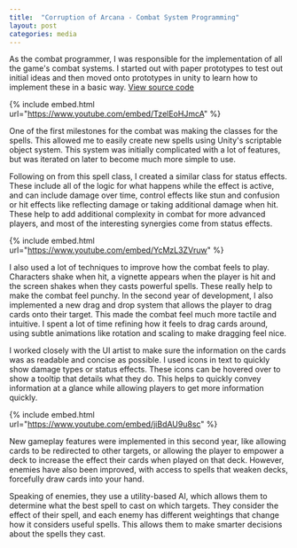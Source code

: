 ```yaml
---
title:  "Corruption of Arcana - Combat System Programming"
layout: post
categories: media
---
```


As the combat programmer, I was responsible for the implementation of all the game's combat systems. I started out with paper prototypes to test out initial ideas and then moved onto prototypes in unity to learn how to implement these in a basic way.
[View source code](https://github.com/andrewscott02/Corruption-of-Arcana/tree/main/Assets/Scripts/Combat)


{% include embed.html url="https://www.youtube.com/embed/TzelEoHJmcA" %}

One of the first milestones for the combat was making the classes for the spells. This allowed me to easily create new spells using Unity's scriptable object system. This system was initially complicated with a lot of features, but was iterated on later to become much more simple to use.

Following on from this spell class, I created a similar class for status effects. These include all of the logic for what happens while the effect is active, and can include damage over time, control effects like stun and confusion or hit effects like reflecting damage or taking additional damage when hit. These help to add additional complexity in combat for more advanced players, and most of the interesting synergies come from status effects.

{% include embed.html url="https://www.youtube.com/embed/YcMzL3ZVruw" %}

I also used a lot of techniques to improve how the combat feels to play. Characters shake when hit, a vignette appears when the player is hit and the screen shakes when they casts powerful spells. These really help to make the combat feel punchy. In the second year of development, I also implemented a new drag and drop system that allows the player to drag cards onto their target. This made the combat feel much more tactile and intuitive. I spent a lot of time refining how it feels to drag cards around, using subtle animations like rotation and scaling to make dragging feel nice.

I worked closely with the UI artist to make sure the information on the cards was as readable and concise as possible. I used icons in text to quickly show damage types or status effects. These icons can be hovered over to show a tooltip that details what they do. This helps to quickly convey information at a glance while allowing players to get more information quickly.

{% include embed.html url="https://www.youtube.com/embed/jiBdAU9u8sc" %}

New gameplay features were implemented in this second year, like allowing cards to be redirected to other targets, or allowing the player to empower a deck to increase the effect their cards when played on that deck. However, enemies have also been improved, with access to spells that weaken decks, forcefully draw cards into your hand.

Speaking of enemies, they use a utility-based AI, which allows them to determine what the best spell to cast on which targets. They consider the effect of their spell, and each enemy has different weightings that change how it considers useful spells. This allows them to make smarter decisions about the spells they cast.

